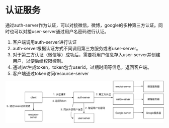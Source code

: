# 认证服务
通过auth-server作为认证，可以对接微信，微博，google的多种第三方认证。同时也可以对接user-server通过用户名密码进行认证。  
1. 客户端调用auth-server进行认证
2. auth-server根据认证方式不同调用第三方服务或者user-server。
3. 对于第三方认证（微信等）成功后，需要将用户信息存入user-server并创建用户，以便后续权限控制。
4. 通过jwt生成token，token包含userid，过期时间等信息，返回客户端。
5. 客户端通过token访问resource-server

![认证图片](认证服务.jpg)